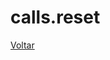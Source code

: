 # calls.reset






[Voltar](https://github.com/andresilveiraleite/jasmine_nodejs/blob/master/docs/spies/spies.md)  